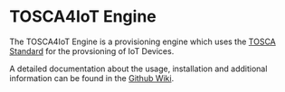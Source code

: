 # TOSCA4IoT Engine
The TOSCA4IoT Engine is a provisioning engine which uses the [TOSCA Standard](https://www.oasis-open.org/committees/tc_home.php?wg_abbrev=tosca) for the provsioning of IoT Devices.

A detailed documentation about the usage, installation and additional information can be found in the [Github Wiki](https://github.com/TimtationOne/TOSCA4IoT_Engine/wiki).
